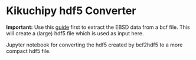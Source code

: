 # Kikuchipy hdf5 Converter

**Important:** Use this [guide](https://lukmuk.github.io//posts/2024/05/blog-ebsd-bcf/) first to extract the EBSD data from a bcf file. This will create a (large) hdf5 file which is used as input here.

Jupyter notebook for converting the hdf5 created by bcf2hdf5 to a more compact hdf5 file.
